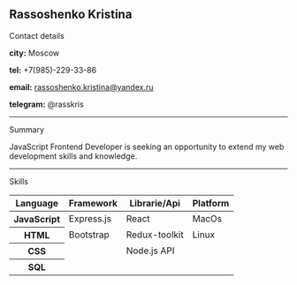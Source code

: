 ## Rassoshenko Kristina

Contact details

__city:__ Moscow

__tel:__ +7(985)-229-33-86

__email:__ rassoshenko.kristina@yandex.ru

__telegram:__ @rasskris
______________________

Summary

JavaScript Frontend Developer is seeking an opportunity to extend my web development skills and knowledge.
______________________

Skills

<table aling="center">
  <thead>
    <tr>
      <th>Language</th>
      <th>Framework</th>
      <th>Librarie/Api</th>
      <th>Platform</th>
    </tr>
  </thead>
  <tbody>
    <tr>
      <th>JavaScript</th>
      <td>Express.js</td>
      <td>React</td>
      <td>MacOs</td>
    </tr>
    <tr>
      <th>HTML</th>
      <td>Bootstrap</td>
      <td>Redux-toolkit</td>
      <td>Linux</td>
    </tr>
    <tr>
      <th>CSS</th>
      <td></td>
      <td>Node.js API</td>
      <td></td>
    </tr>
    <tr>
      <th>SQL</th>
      <td></td>
      <td></td>
      <td></td>
    </tr>
  </tbody>
</table>
